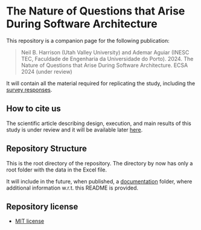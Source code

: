 # The Nature of Questions that Arise During Software Architecture

This repository is a companion page for the following publication:

> Neil B. Harrison (Utah Valley University) and Ademar Aguiar (INESC TEC, Faculdade de Engenharia da Universidade do Porto). 2024. The Nature of Questions that Arise During Software Architecture. ECSA 2024 (under review)

It will contain all the material required for replicating the study, including the [survey responses](survey-about-architecture-questions-responses.xlsx).

## How to cite us
The scientific article describing design, execution, and main results of this study is under review and it will be available later [here](https://www.google.com).<br> 

## Repository Structure
This is the root directory of the repository. The directory by now has only a root folder with the data in the Excel file.

It will include in the future, when published, a [documentation](documentation/) folder, where additional information w.r.t. this README is provided. 

## Repository license
* [MIT license](https://opensource.org/licenses/MIT)
